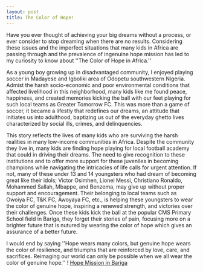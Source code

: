 ```yaml
---
layout: post
title: The Color of Hope!
---
```


 <p>Have you ever thought of achieving your big dreams without a process, or ever consider to stop dreaming when there are no results. Considering these issues and the imperfect situations that many kids in Africa are passing through and the prevalence of ingenuine hope mission has led to my curiosity to know about ''The Color of Hope in Africa.'' 
 
 <p>As a young boy growing up in disadvantaged community, I enjoyed playing soccer in Madayese and Igboliki area of Odopetu southwestern Nigeria. Admist the harsh socio-economic and poor environmental conditions that affected livelihood in this neighborhood, many kids like me found peace, happiness, and created memories kicking the ball with our feet playing for such local teams as Greater Tomorrow FC. This was more than a game of soccer, it became a lifestly that redefines our dreams, an attitude that initiates us into adulthood, baptizing us out of the everyday ghetto lives characterized  by social ills, crimes, and delinquencies.

  <p>This story reflects the lives of many kids who are surviving the harsh realities in many low-income communities in Africa. Despite the community they live in, many kids are finding hope playing for local football academy that could in driving their dreams. The need to give recognition to these institutions and to offer more support for these juveniles in becoming champions while navigating the intricacies of life calls for urgent attention. If not, many of these under 13 and 14 youngsters who had dream of becoming great like their idols; Victor Osimhen, Lionel Messi, Christiano Ronaldo, Mohammed Sallah, Mbappe, and Benzema, may give up without proper support and encouragement. Their belonging to local teams such as Owoiya FC, T&K FC, Awoyaya FC, etc., is helping these youngsters to wear the color of genuine hope, inspiring a renewed strength, and victories over their challenges. Once these kids kick the ball at the popular CMS Primary School field in Bariga, they forget their stories of pain, focusing more on a brighter future that is nutured by wearing the color of hope which gives an assurance of a better future. 
 
 I would end by saying ''Hope wears many colors, but genuine hope wears the color of resilience, and triumphs that are reinforced by love, care, and sacrifices. Reimaging our world can only be possible when we all wear the color of genuine hope.'' 
! [Hope Mission in Bariga](../images/HOPEAMBASSADORSINBARIGA.jpg)  
